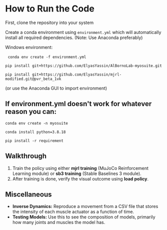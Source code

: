 <h1>How to Run the Code</h1>
<p>First, clone the repository into your system </p>
<p>Create a conda environment using <code>environment.yml</code> which will automatically install all required dependencies. (Note: Use Anaconda preferably)</p>
<p>Windows environment:</p>
<pre> <code>conda env create -f environment.yml</code></pre>
<pre><code>pip install git+https://github.com/ElyasYassin/AlBornoLab-myosuite.git</code></pre>
<pre><code>pip install git+https://github.com/ElyasYassin/mjrl-modified.git@pvr_beta_1vk</code></pre>
(or use the Anaconda GUI to import environment) <br>
<h2> If environment.yml doesn't work for whatever reason you can:</h2>
<pre><code>conda env create -n myosuite</code></pre>
<pre><code>conda install python=3.8.18</code></pre>
<pre><code>pip install -r requirement</code></pre>

<h2>Walkthrough</h2>
<ol>
  <li>Train the policy using either <strong>mjrl training</strong> (MuJoCo Reinforcement Learning module) or <strong>sb3 training</strong> (Stable Baselines 3 module).</li>
  <li>After training is done, verify the visual outcome using <strong>load policy</strong>.</li>
</ol>

<h2>Miscellaneous</h2>
<ul>
  <li><strong>Inverse Dynamics:</strong> Reproduce a movement from a CSV file that stores the intensity of each muscle actuator as a function of time.</li>
  <li><strong>Testing Models:</strong> Use this to see the composition of models, primarily how many joints and muscles the model has.</li>
</ul>
